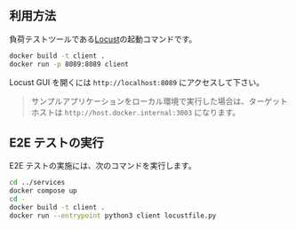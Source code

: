 ## 利用方法

負荷テストツールである[Locust](https://locust.io/)の起動コマンドです。

```sh
docker build -t client .
docker run -p 8089:8089 client
```

Locust GUI を開くには `http://localhost:8089` にアクセスして下さい。

> サンプルアプリケーションをローカル環境で実行した場合は、ターゲットホストは `http://host.docker.internal:3003` になります。

## E2E テストの実行

E2E テストの実施には、次のコマンドを実行します。

```sh
cd ../services
docker compose up
cd -
docker build -t client .
docker run --entrypoint python3 client locustfile.py
```

